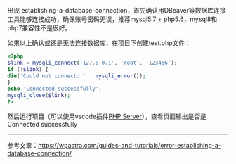 出现 establishing-a-database-connection，首先确认用DBeaver等数据库连接工具能够连接成功，确保账号密码无误，推荐mysql5.7 + php5.6，mysql8和php7兼容性不是很好。

如果以上确认或还是无法连接数据库，在项目下创建test.php文件：

```php
<?php
$link = mysqli_connect('127.0.0.1', 'root', '123456');
if (!$link) {
die('Could not connect: ' . mysqli_error());
}
echo 'Connected successfully';
mysqli_close($link);
?>
```

然后运行项目（可以使用vscode插件[PHP Server](https://marketplace.visualstudio.com/items?itemName=brapifra.phpserver)），查看页面输出是否是Connected successfully

---

参考文章：https://wpastra.com/guides-and-tutorials/error-establishing-a-database-connection/
